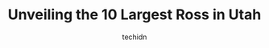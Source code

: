 ---
layout: ampstory
image: https://i0.wp.com/www.depkes.org/wp-content/uploads/2023/06/ross-0-in-utah-1685968550.jpeg?resize=640,853
author: techidn
featured: false
description: Discover the impressive array of Ross options in Utah, where you can find 10 of the largest Ross establishments in the area. From renowned classics to hidden gems, Utah offers a diverse rang
title: Unveiling the 10 Largest Ross in Utah
cover:
   title: Unveiling the 10 Largest Ross in Utah
   subtitle: Rickpate
   background: https://www.depkes.org/wp-content/uploads/2023/06/ross-0-in-utah-1685968550.jpeg

pages: 
 - layout: thirds
   top: <h1>#1 Ross Dress for Less</h1>
   bottom: "<p>Idk why but i went today after a long time without going to this location and omg is so ghetto right now i saw people stealing also others trying to steal costumers it</p>"
   background: https://www.depkes.org/wp-content/uploads/2023/06/ross-1-in-utah-1685968550.jpeg
   backgroundblur: true
 - layout: thirds
   top: <h1>#2 Ross Dress for Less</h1>
   bottom: "<p>1198 Brickyard Rd, Salt Lake City, UT 84106, United States</p>"
   background: https://www.depkes.org/wp-content/uploads/2023/06/ross-2-in-utah-1685968551.jpeg
   cta:
      link: https://www.depkes.org/blog/unveiling-the-10-largest-ross-in-utah/
      text: Unveiling the 10 Largest Ross in Utah
 - layout: thirds
   top: <h1>#3 Ross Dress for Less</h1>
   bottom: "<p>365 S River Rd, St. George, UT 84790, United States</p>"
   background: https://www.depkes.org/wp-content/uploads/2023/06/ross-3-in-utah-1685968551.jpeg
   cta:
      link: https://www.depkes.org/blog/unveiling-the-10-largest-ross-in-utah/
      text: Unveiling the 10 Largest Ross in Utah
 - layout: thirds
   top: <h1>#4 Ross Dress for Less</h1>
   bottom: "<p>2151 N Harris Blvd, Layton, UT 84041, United States</p>"
   background: https://images.unsplash.com/photo-1510906594845-bc082582c8cc?ixlib=rb-4.0.3&ixid=MnwxMjA3fDB8MHxwaG90by1wYWdlfHx8fGVufDB8fHx8&auto=format&fit=crop&w=640&h=853&q=80
   cta:
      link: https://www.depkes.org/blog/unveiling-the-10-largest-ross-in-utah/
      text: Unveiling the 10 Largest Ross in Utah
 - layout: thirds
   top: <h1>#5 Ross Dress for Less</h1>
   bottom: "<p>2959 S 5600 W, West Valley City, UT 84120, United States</p>"
   background: https://images.unsplash.com/photo-1557672172-298e090bd0f1?ixlib=rb-4.0.3&ixid=MnwxMjA3fDB8MHxwaG90by1wYWdlfHx8fGVufDB8fHx8&auto=format&fit=crop&w=640&h=853&q=80
   cta:
      link: https://www.depkes.org/blog/unveiling-the-10-largest-ross-in-utah/
      text: Unveiling the 10 Largest Ross in Utah
 - layout: thirds
   top: <h1>#6 Ross Dress for Less</h1>
   bottom: "<p>7156 Plaza Center Dr, West Jordan, UT 84084, United States</p>"
   background: https://images.unsplash.com/photo-1527067829737-402993088e6b?ixlib=rb-4.0.3&ixid=MnwxMjA3fDB8MHxwaG90by1wYWdlfHx8fGVufDB8fHx8&auto=format&fit=crop&w=640&h=853&q=80
   cta:
      link: https://www.depkes.org/blog/unveiling-the-10-largest-ross-in-utah/
      text: Unveiling the 10 Largest Ross in Utah
 - layout: thirds
   top: <h1>#7 Ross Dress for Less</h1>
   bottom: "<p>767 Grassland Dr, American Fork, UT 84003, United States</p>"
   background: https://images.unsplash.com/photo-1546497974-b213c9efb599?ixlib=rb-4.0.3&ixid=MnwxMjA3fDB8MHxwaG90by1wYWdlfHx8fGVufDB8fHx8&auto=format&fit=crop&w=640&h=853&q=80
   cta:
      link: https://www.depkes.org/blog/unveiling-the-10-largest-ross-in-utah/
      text: Unveiling the 10 Largest Ross in Utah
 - layout: thirds
   middle: Continue reading...
   background: https://images.unsplash.com/photo-1527066579998-dbbae57f45ce?ixlib=rb-4.0.3&ixid=MnwxMjA3fDB8MHxwaG90by1wYWdlfHx8fGVufDB8fHx8&auto=format&fit=crop&w=640&h=853&q=80
   cta:
      link: https://www.depkes.org/blog/unveiling-the-10-largest-ross-in-utah/
      text: Unveiling the 10 Largest Ross in Utah
      
---